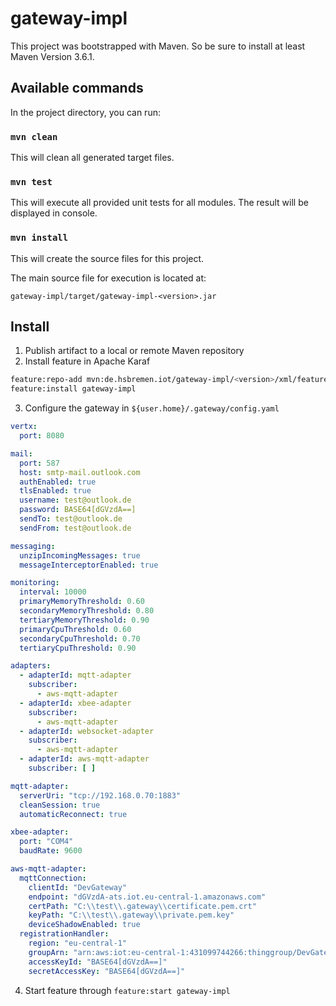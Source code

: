 # gateway-impl

This project was bootstrapped with Maven. So be sure to install at least Maven Version 3.6.1.

## Available commands

In the project directory, you can run:

### `mvn clean`

This will clean all generated target files.

### `mvn test`

This will execute all provided unit tests for all modules.
The result will be displayed in console.

### `mvn install`

This will create the source files for this project.

The main source file for execution is located at:

`gateway-impl/target/gateway-impl-<version>.jar`

## Install

1. Publish  artifact to a local or remote Maven repository
2. Install feature in Apache Karaf
```bash
feature:repo-add mvn:de.hsbremen.iot/gateway-impl/<version>/xml/features
feature:install gateway-impl
```
3. Configure the gateway in `${user.home}/.gateway/config.yaml`

```yaml
vertx:
  port: 8080

mail:
  port: 587
  host: smtp-mail.outlook.com
  authEnabled: true
  tlsEnabled: true
  username: test@outlook.de
  password: BASE64[dGVzdA==]
  sendTo: test@outlook.de
  sendFrom: test@outlook.de

messaging:
  unzipIncomingMessages: true
  messageInterceptorEnabled: true

monitoring:
  interval: 10000
  primaryMemoryThreshold: 0.60
  secondaryMemoryThreshold: 0.80
  tertiaryMemoryThreshold: 0.90
  primaryCpuThreshold: 0.60
  secondaryCpuThreshold: 0.70
  tertiaryCpuThreshold: 0.90

adapters:
  - adapterId: mqtt-adapter
    subscriber:
      - aws-mqtt-adapter
  - adapterId: xbee-adapter
    subscriber:
      - aws-mqtt-adapter
  - adapterId: websocket-adapter
    subscriber:
      - aws-mqtt-adapter
  - adapterId: aws-mqtt-adapter
    subscriber: [ ]

mqtt-adapter:
  serverUri: "tcp://192.168.0.70:1883"
  cleanSession: true
  automaticReconnect: true

xbee-adapter:
  port: "COM4"
  baudRate: 9600

aws-mqtt-adapter:
  mqttConnection:
    clientId: "DevGateway"
    endpoint: "dGVzdA-ats.iot.eu-central-1.amazonaws.com"
    certPath: "C:\\test\\.gateway\\certificate.pem.crt"
    keyPath: "C:\\test\\.gateway\\private.pem.key"
    deviceShadowEnabled: true
  registrationHandler:
    region: "eu-central-1"
    groupArn: "arn:aws:iot:eu-central-1:431099744266:thinggroup/DevGateway"
    accessKeyId: "BASE64[dGVzdA==]"
    secretAccessKey: "BASE64[dGVzdA==]"
```
4. Start feature through `feature:start gateway-impl`

